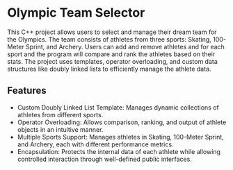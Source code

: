 # Olympic Team Selector
This C++ project allows users to select and manage their dream team for the Olympics. The team consists of athletes from three sports: Skating, 100-Meter Sprint, and Archery. Users can add and remove athletes and for each sport and the program will compare and rank the athletes based on their stats. The project uses templates, operator overloading, and custom data structures like doubly linked lists to efficiently manage the athlete data.

## Features
- Custom Doubly Linked List Template: Manages dynamic collections of athletes from different sports.
- Operator Overloading: Allows comparison, ranking, and output of athlete objects in an intuitive manner.
- Multiple Sports Support: Manages athletes in Skating, 100-Meter Sprint, and Archery, each with different performance metrics.
- Encapsulation: Protects the internal data of each athlete while allowing controlled interaction through well-defined public interfaces.
